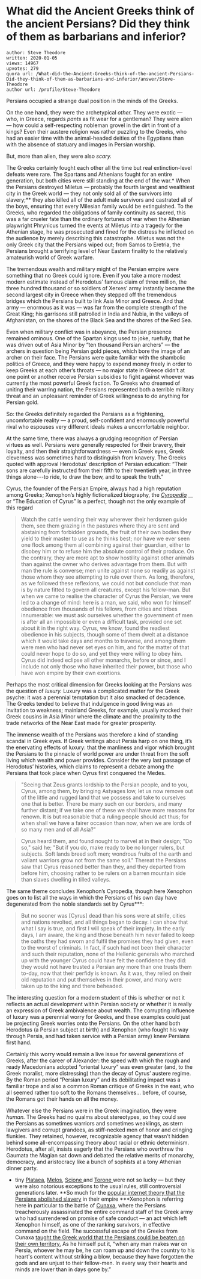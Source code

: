 # What did the Ancient Greeks think of the ancient Persians? Did they think of them as barbarians and inferior?

	author: Steve Theodore
	written: 2020-01-05
	views: 14967
	upvotes: 279
	quora url: /What-did-the-Ancient-Greeks-think-of-the-ancient-Persians-Did-they-think-of-them-as-barbarians-and-inferior/answer/Steve-Theodore
	author url: /profile/Steve-Theodore


Persians occupied a strange dual position in the minds of the Greeks.

On the one hand, they were the archetypical _other._ They were exotic — who, in Greece, regards _pants_  as fit wear for a gentleman? They were alien — how could a self-respecting nobleman grovel in the dirt in front of a kings? Even their austere religion was rather puzzling to the Greeks, who had an easier time with the animal-headed deities of the Egyptians than with the absence of statuary and images in Persian worship.

But, more than alien, they were also _scary._ 

The Greeks certainly fought each other all the time but real extinction-level defeats were rare. The Spartans and Athenians fought for an entire generation, but both cities were still standing at the end of the war.* When the Persians destroyed Miletus — probably the fourth largest and wealthiest city in the Greek world — they not only sold all of the survivors into slavery;** they also killed all of the adult male survivors and castrated all of the boys, ensuring that every Milesian family would be extinguished. To the Greeks, who regarded the obligations of family continuity as sacred, this was a far crueler fate than the ordinary fortunes of war when the Athenian playwright Phrynicus turned the events at Miletus into a tragedy for the Athenian stage, he was prosecuted and fined for the distress he inflicted on the audience by merely describing this catastrophe. Miletus was not the only Greek city that the Persians wiped out; from Samos to Eretria, the Persians brought a terrifying level of Near Eastern finality to the relatively amateurish world of Greek warfare.

The tremendous wealth and military might of the Persian empire were something that no Greek could ignore. Even if you take a more modest modern estimate instead of Herodotus’ famous claim of three million, the three hundred thousand or so soldiers of Xerxes’ army instantly became the second largest city in Greece when they stepped off the tremendous bridges which the Persians built to link Asia Minor and Greece. And that army — enormous as it was — was far from the complete strength of the Great King; his garrisons still patrolled in India and Nubia, in the valleys of Afghanistan, on the shores of the Black Sea and the shores of the Red Sea.

Even when military conflict was in abeyance, the Persian presence remained ominous. One of the Spartan kings used to joke, ruefully, that he was driven out of Asia Minor by “ten thousand Persian archers” — the archers in question being Persian gold pieces, which bore the image of an archer on their face. The Persians were quite familiar with the shambolic politics of Greece, and they were happy to expend money freely in order to keep Greeks at each other’s throats — no major state in Greece didn’t at one point or another receive Persian subsidies to fight against whoever was currently the most powerful Greek faction. To Greeks who dreamed of uniting their warring nation, the Persians represented both a terrible military threat and an unpleasant reminder of Greek willingness to do anything for Persian gold.

So: the Greeks definitely regarded the Persians as a frightening, uncomfortable reality — a proud, self-confident and enormously powerful rival who espouses very different ideals makes a uncomfortable neighbor.

At the same time, there was always a grudging recognition of Persian virtues as well. Persians were generally respected for their bravery, their loyalty, and then their straightforwardness — even in Greek eyes, Greek cleverness was sometimes hard to distinguish from knavery. The Greeks quoted with approval Herodotus’ description of Persian education: “Their sons are carefully instructed from their fifth to their twentieth year, in three things alone---to ride, to draw the bow, and to speak the truth.”

Cyrus, the founder of the Persian Empire, always had a high reputation among Greeks; Xenophon’s highly fictionalized biography, the _[Cyropedia](https://www.gutenberg.org/files/2085/2085-h/2085-h.htm#2H_4_0004)_ __ or “The Education of Cyrus” is a perfect, though not the only example of this regard

> Watch the cattle wending their way wherever their herdsmen guide them, see them grazing in the pastures where they are sent and abstaining from forbidden grounds, the fruit of their own bodies they yield to their master to use as he thinks best; nor have we ever seen one flock among them all combining against their guardian, either to disobey him or to refuse him the absolute control of their produce. On the contrary, they are more apt to show hostility against other animals than against the owner who derives advantage from them. But with man the rule is converse; men unite against none so readily as against those whom they see attempting to rule over them. As long, therefore, as we followed these reflexions, we could not but conclude that man is by nature fitted to govern all creatures, except his fellow-man. But when we came to realise the character of Cyrus the Persian, we were led to a change of mind: here is a man, we said, who won for himself obedience from thousands of his fellows, from cities and tribes innumerable: we must ask ourselves whether the government of men is after all an impossible or even a difficult task, provided one set about it in the right way. Cyrus, we know, found the readiest obedience in his subjects, though some of them dwelt at a distance which it would take days and months to traverse, and among them were men who had never set eyes on him, and for the matter of that could never hope to do so, and yet they were willing to obey him. Cyrus did indeed eclipse all other monarchs, before or since, and I include not only those who have inherited their power, but those who have won empire by their own exertions.

Perhaps the most critical dimension for Greeks looking at the Persians was the question of _luxury._ Luxury was a complicated matter for the Greek psyche: it was a perennial temptation but it also smacked of decadence. The Greeks tended to believe that indulgence in good living was an invitation to weakness; mainland Greeks, for example, usually mocked their Greek cousins in Asia Minor where the climate and the proximity to the trade networks of the Near East made for greater prosperity.

The immense wealth of the Persians was therefore a kind of standing scandal in Greek eyes. If Greek writings about Persia harp on one thing, it’s the enervating effects of luxury: that the manliness and vigor which brought the Persians to the pinnacle of world power are under threat from the soft living which wealth and power provides. Consider the very last passage of Herodotus’ histories, which claims to represent a debate among the Persians that took place when Cyrus first conquered the Medes.

> "Seeing that Zeus grants lordship to the Persian people, and to you, Cyrus, among them, by bringing Astyages low, let us now remove out of the little and rugged land that we possess and take to ourselves one that is better. There be many such on our borders, and many further distant; if we take one of these we shall have more reasons for renown. It is but reasonable that a ruling people should act thus; for when shall we have a fairer occasion than now, when we are lords of so many men and of all Asia?"

> Cyrus heard them, and found nought to marvel at in their design; "Do so," said he; "But if you do, make ready to be no longer rulers, but subjects. Soft lands breed soft men; wondrous fruits of the earth and valiant warriors grow not from the same soil." Thereat the Persians saw that Cyrus reasoned better than they, and they departed from before him, choosing rather to be rulers on a barren mountain side than slaves dwelling in tilled valleys.

The same theme concludes Xenophon’s Cyropedia, though here Xenophon goes on to list all the ways in which the Persians of his own day have degenerated from the noble standards set by Cyrus***:

> But no sooner was [Cyrus] dead than his sons were at strife, cities and nations revolted, and all things began to decay. I can show that what I say is true, and first I will speak of their impiety. In the early days, I am aware, the king and those beneath him never failed to keep the oaths they had sworn and fulfil the promises they had given, even to the worst of criminals. In fact, if such had not been their character and such their reputation, none of the Hellenic generals who marched up with the younger Cyrus could have felt the confidence they did: they would not have trusted a Persian any more than one trusts them to-day, now that their perfidy is known. As it was, they relied on their old reputation and put themselves in their power, and many were taken up to the king and there beheaded.

The interesting question for a modern student of this is whether or not it reflects an actual development within Persian society or whether it is really an expression of Greek ambivalence about wealth. The corrupting influence of luxury was a perennial worry for Greeks, and these examples could just be projecting Greek worries onto the Persians. On the other hand both Herodotus (a Persian subject at birth) and Xenophon (who fought his way through Persia, and had taken service with a Persian army) knew Persians first hand.

Certainly this worry would remain a live issue for several generations of Greeks, after the career of Alexander: the speed with which the rough and ready Macedonians adopted “oriental luxury” was even greater (and, to the Greek moralist, more distressing) than the decay of Cyrus’ austere regime. By the Roman period “Persian luxury” and its debilitating impact was a familiar trope and also a common Roman critique of Greeks in the east, who all seemed rather too soft to the Romans themselves… before, of course, the Romans got their hands on all the money.

Whatever else the Persians were in the Greek imagination, they were _human._ The Greeks had no qualms about stereotypes, so they could see the Persians as sometimes warriors and sometimes weaklings, as stern lawgivers and corrupt grandees, as stiff-necked men of honor and cringing flunkies. They retained, however, recognizable agency that wasn’t hidden behind some all-encompassing theory about racial or ethnic determinism. Herodotus, after all, insists eagerly that the Persians who overthrew the Gaumata the Magian sat down and debated the relative merits of monarchy, democracy, and aristocracy like a bunch of sophists at a tony Athenian dinner party.



* tiny [Plataea](https://en.wikipedia.org/wiki/Plataea), [Melos](https://en.wikipedia.org/wiki/Siege_of_Melos), [Scione ](https://en.wikipedia.org/wiki/Scione)and [Torone ](https://en.wikipedia.org/wiki/Toroni)were not so lucky — but they were also notorious exceptions to the usual rules, still controversial generations later.
**So much for the [popular internet theory that the Persians abolished slavery](https://www.quora.com/Why-didnt-Persians-practice-slavery-through-history/answer/Steve-Theodore?ch=10&share=48ef05bd&srid=zLvM) in their empire
***Xenophon is referring here in particular to the battle of [Cunaxa](https://en.wikipedia.org/wiki/Battle_of_Cunaxa), where the Persians treacherously assassinated the entire command staff of the Greek army who had surrendered on promise of safe conduct — an act which left Xenophon himself, as one of the ranking survivors, in effective command on the field. The successful escape of the Greeks from Cunaxa [taught the Greek world that the Persians could be beaten on their own territory.](https://www.quora.com/Why-did-Alexander-the-Great-believe-that-he-could-defeat-the-Persians/answer/Steve-Theodore?ch=10&share=c01ef4bf&srid=zLvM) As he himself put it, “when any man makes war on Persia, whoever he may be, he can roam up and down the country to his heart's content without striking a blow, because they have forgotten the gods and are unjust to their fellow-men. In every way their hearts and minds are lower than in days gone by.”


